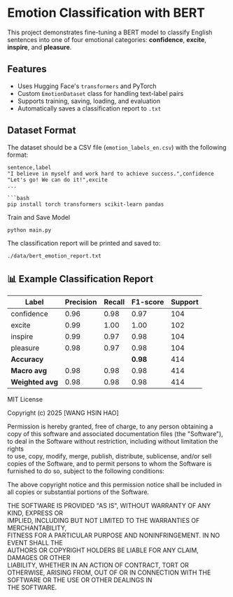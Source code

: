 # Emotion Classification with BERT

This project demonstrates fine-tuning a BERT model to classify English sentences into one of four emotional categories: **confidence**, **excite**, **inspire**, and **pleasure**.

## Features

- Uses Hugging Face's `transformers` and PyTorch
- Custom `EmotionDataset` class for handling text-label pairs
- Supports training, saving, loading, and evaluation
- Automatically saves a classification report to `.txt`

## Dataset Format

The dataset should be a CSV file (`emotion_labels_en.csv`) with the following format:

```csv
sentence,label
"I believe in myself and work hard to achieve success.",confidence
"Let's go! We can do it!",excite
...

```bash
pip install torch transformers scikit-learn pandas
```

Train and Save Model

```bash
python main.py
```

The classification report will be printed and saved to:
```bash
./data/bert_emotion_report.txt
```

## 📊 Example Classification Report

| Label      | Precision | Recall | F1-score | Support |
|------------|-----------|--------|----------|---------|
| confidence | 0.96      | 0.98   | 0.97     | 104     |
| excite     | 0.99      | 1.00   | 1.00     | 102     |
| inspire    | 0.99      | 0.97   | 0.98     | 104     |
| pleasure   | 0.98      | 0.97   | 0.98     | 104     |
| **Accuracy** |           |        | **0.98** | 414     |
| **Macro avg** | 0.98   | 0.98   | 0.98     | 414     |
| **Weighted avg** | 0.98 | 0.98 | 0.98     | 414     |


MIT License

Copyright (c) 2025 [WANG HSIN HAO]

Permission is hereby granted, free of charge, to any person obtaining a copy
of this software and associated documentation files (the "Software"), to deal
in the Software without restriction, including without limitation the rights  
to use, copy, modify, merge, publish, distribute, sublicense, and/or sell      
copies of the Software, and to permit persons to whom the Software is         
furnished to do so, subject to the following conditions:                       

The above copyright notice and this permission notice shall be included in    
all copies or substantial portions of the Software.                           

THE SOFTWARE IS PROVIDED "AS IS", WITHOUT WARRANTY OF ANY KIND, EXPRESS OR    
IMPLIED, INCLUDING BUT NOT LIMITED TO THE WARRANTIES OF MERCHANTABILITY,      
FITNESS FOR A PARTICULAR PURPOSE AND NONINFRINGEMENT. IN NO EVENT SHALL THE   
AUTHORS OR COPYRIGHT HOLDERS BE LIABLE FOR ANY CLAIM, DAMAGES OR OTHER        
LIABILITY, WHETHER IN AN ACTION OF CONTRACT, TORT OR OTHERWISE, ARISING FROM, 
OUT OF OR IN CONNECTION WITH THE SOFTWARE OR THE USE OR OTHER DEALINGS IN     
THE SOFTWARE.
